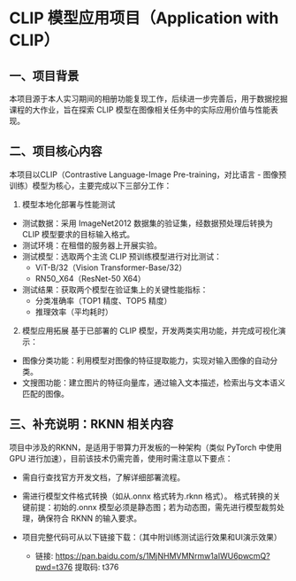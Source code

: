 # CLIP 模型应用项目（Application with CLIP）

## 一、项目背景
本项目源于本人实习期间的相册功能复现工作，后续进一步完善后，用于数据挖掘课程的大作业，旨在探索 CLIP 模型在图像相关任务中的实际应用价值与性能表现。

## 二、项目核心内容
本项目以CLIP（Contrastive Language-Image Pre-training，对比语言 - 图像预训练）模型为核心，主要完成以下三部分工作：
1. 模型本地化部署与性能测试
- 测试数据：采用 ImageNet2012 数据集的验证集，经数据预处理后转换为 CLIP 模型要求的目标输入格式。
- 测试环境：在租借的服务器上开展实验。
- 测试模型：选取两个主流 CLIP 预训练模型进行对比测试：
  - ViT-B/32（Vision Transformer-Base/32）
  - RN50_X64（ResNet-50 X64）
- 测试结果：获取两个模型在验证集上的关键性能指标：
  - 分类准确率（TOP1 精度、TOP5 精度）
  - 推理效率（平均耗时）
2. 模型应用拓展
基于已部署的 CLIP 模型，开发两类实用功能，并完成可视化演示：
- 图像分类功能：利用模型对图像的特征提取能力，实现对输入图像的自动分类。
- 文搜图功能：建立图片的特征向量库，通过输入文本描述，检索出与文本语义匹配的图像。
## 三、补充说明：RKNN 相关内容
项目中涉及的RKNN，是适用于带算力开发板的一种架构（类似 PyTorch 中使用 GPU 进行加速），目前该技术仍需完善，使用时需注意以下要点：
- 需自行查找官方开发文档，了解详细部署流程。
- 需进行模型文件格式转换（如从.onnx 格式转为.rknn 格式）。
格式转换的关键前提：初始的.onnx 模型必须是静态图；若为动态图，需先进行模型裁剪处理，确保符合 RKNN 的输入要求。

- 项目完整代码可从以下链接下载：（其中附训练测试运行效果和UI演示效果）
  - 链接: https://pan.baidu.com/s/1MjNHMVMNrmw1aIWU6pwcmQ?pwd=t376 提取码: t376
